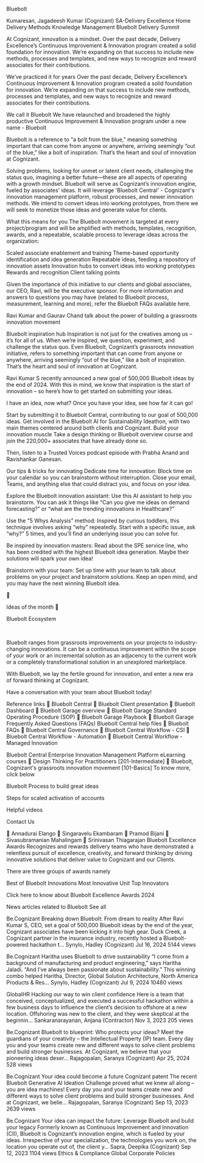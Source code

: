 Bluebolt

Kumaresan, Jagadeesh Kumar (Cognizant)
SA-Delivery Excellence
Home   Delivery Methods   Knowledge Management   Bluebolt    Delivery Summit

At Cognizant, innovation is a mindset. Over the past decade, Delivery Excellence’s Continuous Improvement & Innovation program created a solid foundation for innovation. We’re expanding on that success to include new methods, processes and templates, and new ways to recognize and reward associates for their contributions.

 

We’ve practiced it for years
Over the past decade, Delivery Excellence’s Continuous Improvement & Innovation program created a solid foundation for innovation. We’re expanding on that success to include new methods, processes and templates, and new ways to recognize and reward associates for their contributions.

 

We call it Bluebolt
We have relaunched and broadened the highly productive Continuous Improvement & Innovation program under a new name - Bluebolt

 

Bluebolt is a reference to “a bolt from the blue,” meaning something important that can come from anyone or anywhere, arriving seemingly “out of the blue,” like a bolt of inspiration. That’s the heart and soul of innovation at Cognizant.

 

Solving problems, looking for unmet or latent client needs, challenging the status quo, imagining a better future—these are all aspects of operating with a growth mindset. Bluebolt will serve as Cognizant’s innovation engine, fueled by associates' ideas. It will leverage 'Bluebolt Central' - Cognizant's innovation management platform, robust processes, and newer innovation methods. We intend to convert ideas into working prototypes, from there we will seek to monetize those ideas and generate value for clients.

 

What this means for you
The Bluebolt movement is targeted at every project/program and will be amplified with methods, templates, recognition, awards, and a repeatable, scalable process to leverage ideas across the organization:

Scaled associate enablement and training
Theme-based opportunity identification and idea generation
Repeatable ideas, feeding a repository of innovation assets
Innovation hubs to convert ideas into working prototypes
Rewards and recognition
Client talking points
 

Given the importance of this initiative to our clients and global associates, our CEO, Ravi, will be the executive sponsor.  For more information and answers to questions you may have (related to Bluebolt process, measurement, learning and more), refer the Bluebolt FAQs available here.




Ravi Kumar and Gaurav Chand talk about the power of building a grassroots innovation movement 

Bluebolt inspiration hub
Inspiration is not just for the creatives among us – it’s for all of us. When we’re inspired, we question, experiment, and challenge the status quo. Even Bluebolt, Cognizant’s grassroots innovation initiative, refers to something important that can come from anyone or anywhere, arriving seemingly “out of the blue,” like a bolt of inspiration. That’s the heart and soul of innovation at Cognizant.

 

Ravi Kumar S recently announced a new goal of 500,000 Bluebolt ideas by the end of 2024. With this in mind, we know that inspiration is the start of innovation – so here’s how to get started on submitting your ideas.
 



I have an idea, now what?
Once you have your idea, see how far it can go!

Start by submitting it to Bluebolt Central, contributing to our goal of 500,000 ideas.
Get involved in the Bluebolt AI for Sustainability Ideathon, with two main themes centered around both clients and Cognizant.
Build your innovation muscle
Take a design thinking or Bluebolt overview course and join the 220,000+ associates that have already done so. 

 

Then, listen to a Trusted Voices podcast episode with Prabha Anand and Ravishankar Ganesan. 

Our tips & tricks for innovating
Dedicate time for innovation: Block time on your calendar so you can brainstorm without interruption. Close your email, Teams, and anything else that could distract you, and focus on your idea.

Explore the Bluebolt innovation assistant: Use this AI assistant to help you brainstorm. You can ask it things like “Can you give me ideas on demand forecasting?” or “what are the trending innovations in Healthcare?”

Use the “5 Whys Analysis” method: Inspired by curious toddlers, this technique involves asking “why” repeatedly. Start with a specific issue, ask “why?” 5 times, and you’ll find an underlying issue you can solve for.

Be inspired by innovation masters: Read about the SPE service line, who has been credited with the highest Bluebolt idea generation. Maybe their solutions will spark your own idea!

Brainstorm with your team: Set up time with your team to talk about problems on your project and brainstorm solutions. Keep an open mind, and you may have the next winning Bluebolt idea.



Ideas of the month







Bluebolt Ecosystem​​​​​​​
 



​​​​​​​

Bluebolt ranges from grassroots improvements on your projects to industry-changing innovations. It can be a continuous improvement within the scope of your work or an incremental solution as an adjacency to the current work or a completely transformational solution in an unexplored marketplace.

 



With Bluebolt, we lay the fertile ground for innovation, and enter a new era of forward thinking at Cognizant.

 

Have a conversation with your team about Bluebolt today!

Reference links

Bluebolt Central

Bluebolt Client presentation

Bluebolt Dashboard

Bluebolt Garage overview

Bluebolt Garage Standard Operating Procedure (SOP)

Bluebolt Garage Playbook

Bluebolt Garage Frequently Asked Questions (FAQs)
Bluebolt Central help files

Bluebolt FAQs

Bluebolt Central Governance

Bluebolt Central Workflow - CSI

Bluebolt Central Workflow - Automation

Bluebolt Central Workflow - Managed Innovation



Bluebolt Central 
Enterprise Innovation Management Platform
eLearning courses

Design Thinking For Practitioners [201-Intermediate]

Bluebolt, Cognizant's grassroots innovation movement [101-Basics]
To know more, click below

Bluebolt Process to build great ideas 

Steps for scaled activation of accounts

Helpful videos

 

Contact Us


Annadurai Elango

Singaravelu Ekambaram

Pramod Bijani

Sivasubramanian Mahalingam

Srinivasan Thiagarajan
Bluebolt Excellence Awards 
Recognizes and rewards delivery teams who have demonstrated a relentless pursuit of excellence, creativity, and forward thinking by driving innovative solutions that deliver value to Cognizant and our Clients.

 

There are three groups of awards namely

Best of Bluebolt Innovations
Most Innovative Unit
Top Innovators
 

Click here to know about Bluebolt Excellence Awards 2024

News articles related to Bluebolt
See all

Be.Cognizant
Breaking down Bluebolt: From dream to reality
After Ravi Kumar S, CEO, set a goal of 500,000 Bluebolt ideas by the end of the year, Cognizant associates have been kicking it into high gear. Duck Creek, a Cognizant partner in the insurance industry, recently hosted a Bluebolt-powered hackathon t…
Synylo, Hadley (Cognizant)
Jul 16, 2024
5144 views

Be.Cognizant
Haritha uses Bluebolt to drive sustainability
“I come from a background of manufacturing and product engineering,” says Haritha Jaladi. “And I’ve always been passionate about sustainability.” This winning combo helped Haritha, Director, Global Solution Architecture, North America Products & Res…
Synylo, Hadley (Cognizant)
Jul 9, 2024
10480 views

GlobalHR
Hacking our way to win client confidence
Here is a team that conceived, conceptualized, and executed a successful hackathon within a few business days to influence the client’s decision to offshore at a new location. Offshoring was new to the client, and they were skeptical at the beginnin…
Sankaranarayanan, Anjana (Contractor)
Nov 3, 2023
205 views

Be.Cognizant
Bluebolt to blueprint: Who protects your ideas?
Meet the guardians of your creativity – the Intellectual Property (IP) team. Every day you and your teams create new and different ways to solve client problems and build stronger businesses. At Cognizant, we believe that your pioneering ideas deser…
Rajagopalan, Saranya (Cognizant)
Apr 25, 2024
528 views

Be.Cognizant
Your idea could become a future Cognizant patent
The recent Bluebolt Generative AI Ideation Challenge proved what we knew all along – you are idea machines! Every day you and your teams create new and different ways to solve client problems and build stronger businesses. And at Cognizant, we belie…
Rajagopalan, Saranya (Cognizant)
Sep 13, 2023
2639 views

Be.Cognizant
Your idea can impact the future: Leverage Bluebolt and build your legacy
Formerly known as Continuous Improvement and Innovation (CII), Bluebolt is Cognizant’s innovation engine, which is fueled by your ideas. Irrespective of your specialization, the technologies you work on, the location you operate out of, the client y…
Sapra, Deepika (Cognizant)
Sep 12, 2023
1104 views
Ethics & Compliance
Global Corporate Policies
